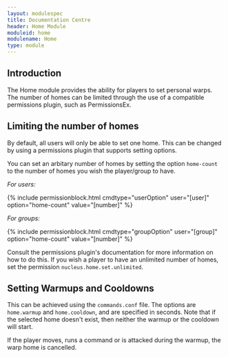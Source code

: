 ```yaml
---
layout: modulespec
title: Documentation Centre
header: Home Module
moduleid: home
modulename: Home
type: module
---
```


## Introduction

The Home module provides the ability for players to set personal warps. The number of homes can be limited through the use
of a compatible permissions plugin, such as PermissionsEx.

## Limiting the number of homes

By default, all users will only be able to set one home. This can be changed by using a permissions plugin that supports
setting options.

You can set an arbitary number of homes by setting the option `home-count` to the number of homes you wish the player/group
to have.

<em>For users:</em>

{% include permissionblock.html cmdtype="userOption" user="[user]" option="home-count" value="[number]" %}

<em>For groups:</em>

{% include permissionblock.html cmdtype="groupOption" user="[group]" option="home-count" value="[number]" %}

Consult the permissions plugin's documentation for more information on how to do this. If you wish a player to have an
unlimited number of homes, set the permission `nucleus.home.set.unlimited`.

## Setting Warmups and Cooldowns

This can be achieved using the `commands.conf` file. The options are `home.warmup` and `home.cooldown`, and are specified
in seconds. Note that if the selected home doesn't exist, then neither the warmup or the cooldown will start.

If the player moves, runs a command or is attacked during the warmup, the warp home is cancelled.
